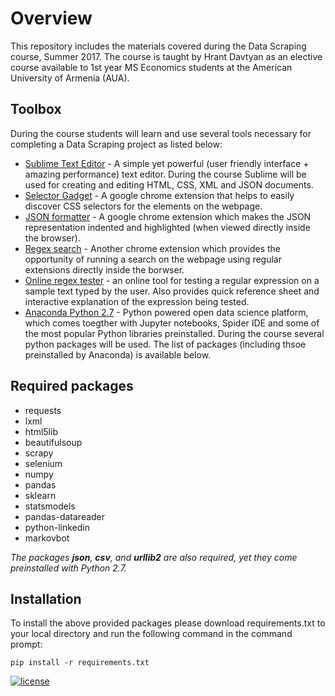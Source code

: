 # Overview
This repository includes the materials covered during the Data Scraping course, Summer 2017.
The course is taught by Hrant Davtyan as an elective course available to 1st year MS Economics students at the American University of Armenia (AUA). 

## Toolbox
During the course students will learn and use several tools necessary for completing a Data Scraping project as listed below:

- [Sublime Text Editor](https://www.sublimetext.com/3) - A simple yet powerful (user friendly interface + amazing performance) text editor. During the course Sublime will be used for creating and editing HTML, CSS, XML and JSON documents.
- [Selector Gadget](https://chrome.google.com/webstore/detail/selectorgadget/mhjhnkcfbdhnjickkkdbjoemdmbfginb?hl=en) - A google chrome extension that helps to easily discover CSS selectors for the elements on the webpage.
- [JSON formatter](https://chrome.google.com/webstore/detail/json-formatter/bcjindcccaagfpapjjmafapmmgkkhgoa?hl=en) - A google chrome extension which makes the JSON representation indented and highlighted (when viewed directly inside the browser).
- [Regex search](https://chrome.google.com/webstore/detail/regex-search/bcdabfmndggphffkchfdcekcokmbnkjl) - Another chrome extension which provides the opportunity of running a search on the webpage using regular extensions directly inside the borwser.
- [Online regex tester](https://regex101.com/) - an online tool for testing a regular expression on a sample text typed by the user. Also provides quick reference sheet and interactive explanation of the expression being tested.
- [Anaconda Python 2.7](https://www.continuum.io/downloads) - Python powered open data science platform, which comes toegther with Jupyter notebooks, Spider IDE and some of the most popular Python libraries preinstalled. During the course several python packages will be used. The list of packages (including thsoe preinstalled by Anaconda) is available below.

## Required packages
- requests
- lxml
- html5lib
- beautifulsoup
- scrapy
- selenium
- numpy
- pandas
- sklearn
- statsmodels
- pandas-datareader
- python-linkedin
- markovbot
 
*The packages **json**, **csv**, and **urllib2** are also required, yet they come preinstalled with Python 2.7.*

## Installation 
To install the above provided packages please download requirements.txt to your local directory and run the following command in the command prompt:

```
pip install -r requirements.txt
```
[![license](https://img.shields.io/github/license/mashape/apistatus.svg)]()
